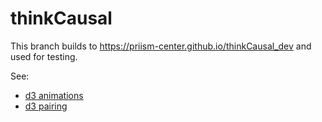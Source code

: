 # thinkCausal

This branch builds to https://priism-center.github.io/thinkCausal_dev and used for testing.

See:
- [d3 animations](https://priism-center.github.io/thinkCausal_dev/d3/animations)
- [d3 pairing](https://priism-center.github.io/thinkCausal_dev/d3/pairing)

